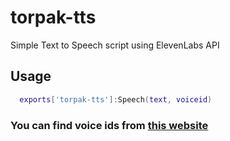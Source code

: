 # torpak-tts
Simple Text to Speech script using ElevenLabs API

## Usage
```lua
  exports['torpak-tts']:Speech(text, voiceid)
```
### You can find voice ids from [this website](https://api.elevenlabs.io/v1/voices)
